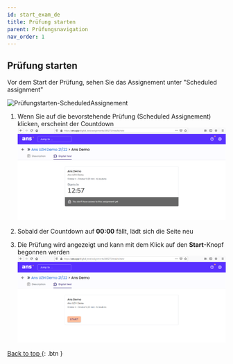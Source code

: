 ```yaml
---
id: start_exam_de
title: Prüfung starten
parent: Prüfungsnavigation
nav_order: 1
---
```


## Prüfung starten

Vor dem Start der Prüfung, sehen Sie das Assignement unter "Scheduled assignment"

![Prüfungstarten-ScheduledAssignement](assets/assignement-scheduled.png)

1. Wenn Sie auf die bevorstehende Prüfung (Scheduled Assignement) klicken, erscheint der Countdown
![Prüfungstarten-Countdown](assets/assignement-countdown.png)

1. Sobald der Countdown auf **00:00** fällt, lädt sich die Seite neu

1. Die Prüfung wird angezeigt und kann mit dem Klick auf den **Start**-Knopf begonnen werden
![Prüfungstarten-Start](assets/assignement-start.png)


[Back to top ](#top){: .btn }



